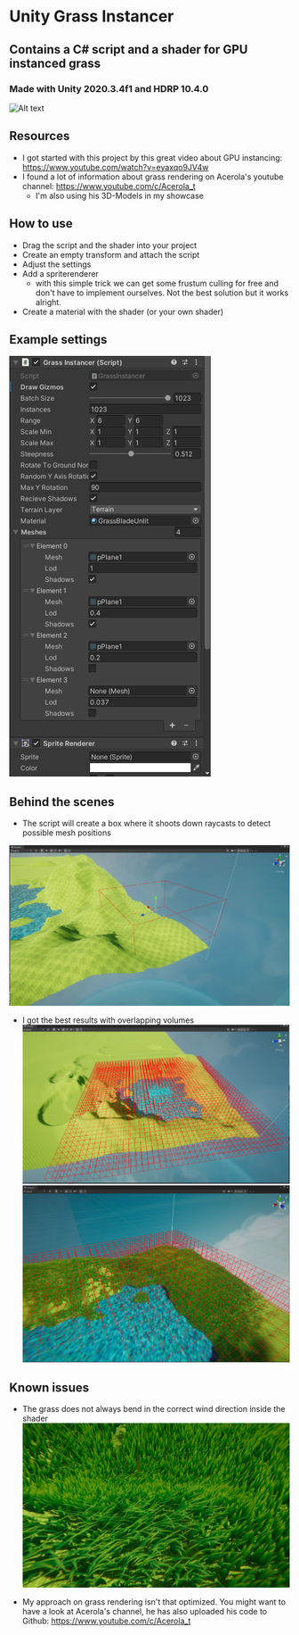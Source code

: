 # Unity Grass Instancer
## Contains a C# script and a shader for GPU instanced grass
### Made with Unity 2020.3.4f1 and HDRP 10.4.0

![Alt text](Screenshots/showcase.gif?raw=true "Showcase")

## Resources
- I got started with this project by this great video about GPU instancing: https://www.youtube.com/watch?v=eyaxqo9JV4w
- I found a lot of information about grass rendering on Acerola's youtube channel: https://www.youtube.com/c/Acerola_t
  - I'm also using his 3D-Models in my showcase

## How to use
- Drag the script and the shader into your project
- Create an empty transform and attach the script
- Adjust the settings
- Add a spriterenderer 
  - with this simple trick we can get some frustum culling for free and don't have to implement ourselves. Not the best solution but it works alright.
- Create a material with the shader (or your own shader)

## Example settings
![Alt text](Screenshots/Settings.png?raw=true "Settings")

## Behind the scenes
- The script will create a box where it shoots down raycasts to detect possible mesh positions

![Alt text](Screenshots/Volume_box.png?raw=true "Volume box")

- I got the best results with overlapping volumes
![Alt text](Screenshots/Voumes_overlap.png?raw=true "Volumes overlapping")
![Alt text](Screenshots/Rendering.png?raw=true "Volumes overlapping")

## Known issues
- The grass does not always bend in the correct wind direction inside the shader
![Alt text](Screenshots/Issue.png?raw=true "Grass bending")

- My approach on grass rendering isn't that optimized. You might want to have a look at Acerola's channel, he has also uploaded his code to Github: https://www.youtube.com/c/Acerola_t
